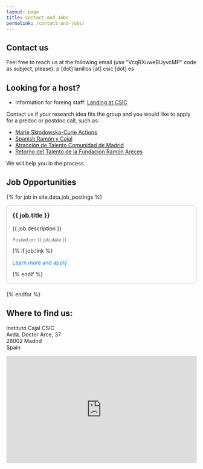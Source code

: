 ```yaml
---
layout: page
title: Contact and Jobs
permalink: /contact-and-jobs/
---
```


<style>
    .map-container {
        position: relative;
        overflow: hidden;
        width: 100%;
        padding-top: 56.25%; 
    }

    .map-container iframe {
        position: absolute;
        top: 0;
        left: 0;
        width: 100%;
        height: 100%;
        border: 0;
    }

    form {
        width: 100%;
        max-width: 600px; 
        margin: 0 auto; 
    }

    form input, form textarea {
        width: 100%;
        box-sizing: border-box; 
    }

    .job-posting {
        border: 1px solid #ccc;
        padding: 15px;
        margin-bottom: 20px;
        border-radius: 8px;
    }

    .job-posting h3 {
        margin-top: 0;
    }

    .job-posting a {
        color: #007bff;
        text-decoration: none;
    }

    .job-posting a:hover {
        text-decoration: underline;
    }

    .job-posting .date {
        color: #666;
        font-size: 0.9em;
    }
</style>

## Contact us
Feel free to reach us at the following email (use "VcqRXuweBUyvcMP" code as subject, please): p [dot] lanillos [at] csic [dot] es

## Looking for a host?
- Information for foreing staff: <a href="https://www.csic.es/en/international/landing-at-csic" target="_blank">Landing at CSIC</a>

Contact us if your research idea fits the group and you would like to apply for a predoc or postdoc call, such as: 
* <a href="https://marie-sklodowska-curie-actions.ec.europa.eu/actions/postdoctoral-fellowships" target="_blank">Marie Skłodowska-Curie Actions</a>
* <a href="https://www.aei.gob.es/convocatorias/buscador-convocatorias/ayudas-contratos-ramon-cajal-ryc-2023" target="_blank">Spanish Ramón y Cajal</a>
* <a href="https://gestiona3.madrid.org/quadrivium/convocatorias/home/talento" target="_blank">Atracción de Talento Comunidad de Madrid</a>
* <a href="https://www.fundacionareces.es/fundacionareces/es/programa-de-retonorno-del-talento/edicion-2024/" target="_blank">Retorno del Talento de la Fundación Ramón Areces</a>

We will help you in the process.


## Job Opportunities

{% for job in site.data.job_postings %}
<div class="job-posting">
    <h3>{{ job.title }}</h3>
    <p>{{ job.description }}</p>
    <p class="date">Posted on: {{ job.date }}</p>
    {% if job.link %}
    <p><a href="{{ job.link }}" target="_blank">Learn more and apply</a></p>
    {% endif %}
</div>
{% endfor %}


## Where to find us:

Instituto Cajal CSIC<br>
Avda. Doctor Arce, 37<br>
28002 Madrid<br>
Spain
<div class="map-container">
    <iframe src="https://www.google.com/maps/embed?pb=!1m18!1m12!1m3!1d97159.1188015647!2d-3.762632967115804!3d40.44821294662484!2m3!1f0!2f0!3f0!3m2!1i1024!2i768!4f13.1!3m3!1m2!1s0xd4228dc3425106b%3A0xb35f154ebd25a71!2sInstituto%20Cajal%20-%20CSIC!5e0!3m2!1ses!2ses!4v1710016762149!5m2!1ses!2ses" allowfullscreen="" loading="lazy" referrerpolicy="no-referrer-when-downgrade"></iframe>
</div>




